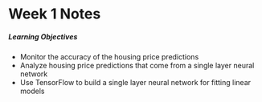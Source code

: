 # Week 1 Notes

##### Learning Objectives
- Monitor the accuracy of the housing price predictions
- Analyze housing price predictions that come from a single layer neural network
- Use TensorFlow to build a single layer neural network for fitting linear models